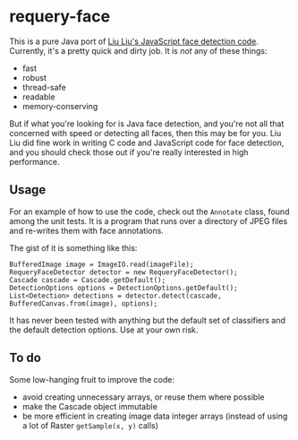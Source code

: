 # requery-face

This is a pure Java port of [Liu Liu's JavaScript face detection code][liuliu]. 
Currently, it's a pretty quick and dirty job. It is *not* any of these things:

* fast
* robust
* thread-safe
* readable
* memory-conserving

But if what you're looking for is Java face detection, and you're not all that
concerned with speed or detecting all faces, then this may be for you. Liu Liu
did fine work in writing C code and JavaScript code for face detection, and 
you should check those out if you're really interested in high performance.

## Usage

For an example of how to use the code, check out the `Annotate` class, found
among the unit tests. It is a program that runs over a directory of JPEG files
and re-writes them with face annotations.

The gist of it is something like this:

    BufferedImage image = ImageIO.read(imageFile);
    RequeryFaceDetector detector = new RequeryFaceDetector();
    Cascade cascade = Cascade.getDefault();
    DetectionOptions options = DetectionOptions.getDefault();
    List<Detection> detections = detector.detect(cascade, BufferedCanvas.from(image), options);

It has never been tested with anything but the default set of classifiers and 
the default detection options. Use at your own risk. 

## To do

Some low-hanging fruit to improve the code:

* avoid creating unnecessary arrays, or reuse them where possible
* make the Cascade object immutable
* be more efficient in creating image data integer arrays (instead of using 
  a lot of Raster `getSample(x, y)` calls)

[liuliu]: http://libccv.org/
